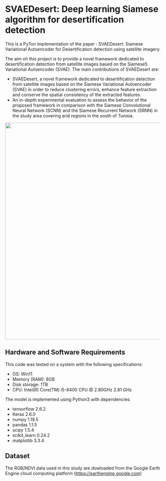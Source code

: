 
# SVAEDesert: Deep learning Siamese algorithm for desertification detection
This is a PyTon implementation of the paper : SVAEDesert: Siamese Variational Autoencoder for Desertification detection using satellite imagery.

The aim oh this project is to provide a novel framework dedicated to desertification detection from satellite images based on the Siamese5 Variational Autoencoder (SVAE).
The main contributions of SVAEDesert are:
- SVAEDesert, a novel  framework dedicated to desertification detection from satellite images based on the Siamese Variational Autoencoder (SVAE) in order to reduce clustering errors, enhance feature extraction and conserve the spatial consistency of the extracted features.
- An in-depth experimental evaluation to assess the behavior of the proposed framework in comparison with the Siamese Convolutional Neural Network (SCNN) and the Siamese Recurrent Network (SRNN) in the study area  covering arid regions in the south of Tunisia.

<img src="method.png" width="700">

## Hardware and Software Requirements
This code was tested on a system with the following specifications:
- OS: Win11
- Memory (RAM): 8GB
- Disk storage: 1TB
- CPU: Intel(R) Core(TM) i5-8400 CPU @ 2.80GHz 2.81 GHz

The model is implemented using Python3 with dependencies:
- tensorflow 2.6.2
- Keras 2.6.0
- numpy 1.19.5 
- pandas 1.1.5
- scipy 1.5.4 
- scikit\_learn 0.24.2
- matplotlib 3.3.4  
## Dataset
The RGB/NDVI data used in this study are dowloaded from the Google Earth Engine cloud computing platform (https://earthengine.google.com)
